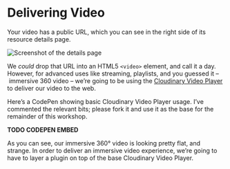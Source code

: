 # Delivering Video

Your video has a public URL, which you can see in the right side of its resource details page.

![Screenshot of the details page](https://todo)

We *could* drop that URL into an HTML5 `<video>` element, and call it a day. However, for advanced uses like streaming, playlists, and you guessed it – immersive 360 video – we’re going to be using the [Cloudinary Video Player](https://TODO) to deliver our video to the web.

Here’s a CodePen showing basic Cloudinary Video Player usage. I’ve commented the relevant bits; please fork it and use it as the base for the remainder of this workshop.

**TODO CODEPEN EMBED**

As you can see, our immersive 360° video is looking pretty flat, and strange. In order to deliver an immersive video experience, we’re going to have to layer a plugin on top of the base Cloudinary Video Player. 